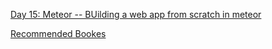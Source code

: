 [Day 15: Meteor -- BUilding a web app from scratch in meteor](https://www.openshift.com/blogs/day-15-meteor-building-a-web-app-from-scratch-in-meteor)


[Recommended Bookes](http://blog.mediumequalsmessage.com/book-of-the-day-secrets-of-the-javascript-ninja)
